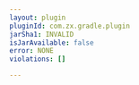 ```yaml
---
layout: plugin
pluginId: com.zx.gradle.plugin
jarSha1: INVALID
isJarAvailable: false
error: NONE
violations: []

---
```

